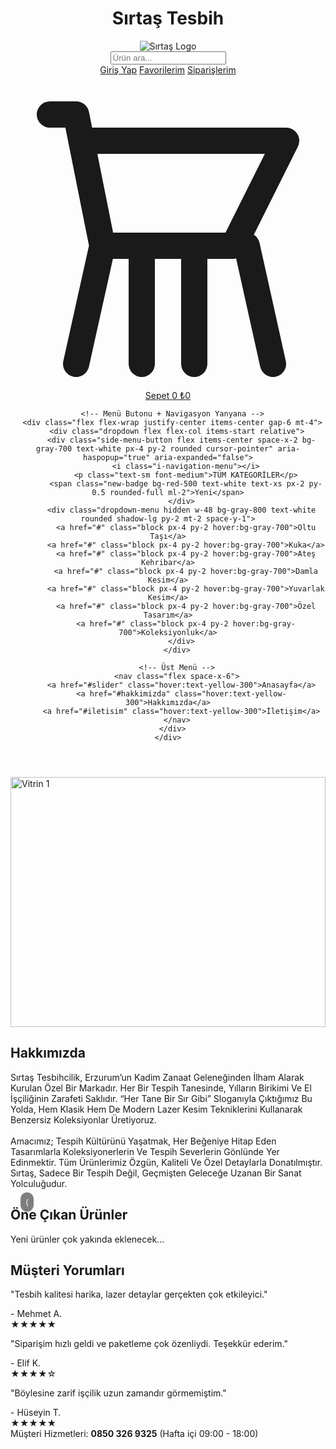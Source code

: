 <!DOCTYPE html>
<html lang="tr">
<head>
  <meta charset="UTF-8">
  <meta name="viewport" content="width=device-width, initial-scale=1.0">
  <title>Sırtaş Tesbihcilik - Anasayfa</title>
  <link href="https://cdn.jsdelivr.net/npm/tailwindcss@2.2.19/dist/tailwind.min.css" rel="stylesheet">
  <link rel="stylesheet" href="https://cdnjs.cloudflare.com/ajax/libs/font-awesome/6.4.0/css/all.min.css">
  <style>
    html {
      scroll-behavior: smooth;
    }
    .slider {
      display: flex;
      overflow-x: auto;
      scroll-snap-type: x mandatory;
      scroll-behavior: smooth;
    }
    .slider::-webkit-scrollbar {
      display: none;
    }
    .slider img {
      scroll-snap-align: start;
      flex-shrink: 0;
      width: 100%;
      height: 400px;
      object-fit: cover;
    }
    .slider-buttons {
      position: absolute;
      top: 50%;
      transform: translateY(-50%);
      width: 100%;
      display: flex;
      justify-content: space-between;
      padding: 0 1rem;
      z-index: 10;
    }
    .slider-buttons button {
      background-color: rgba(0, 0, 0, 0.5);
      color: white;
      padding: 0.5rem;
      border-radius: 9999px;
      border: none;
      cursor: pointer;
    }
  </style>
</head>
<body class="bg-gray-900 text-white font-sans">

  <!-- Navbar -->
  <header class="bg-gray-800 text-yellow-400 p-4">
    <div class="flex flex-col space-y-4">
      <div class="flex justify-between items-center w-full">
        <div class="flex items-center space-x-2">
          <h1 class="text-3xl font-bold">Sırtaş Tesbih</h1>
          <img src="WhatsApp Image 2025-04-14 at 23.14.19.jpeg" alt="Sırtaş Logo" class="h-6 opacity-70 mt-1">
        </div>
        <div class="flex-1 flex justify-center">
          <input type="text" placeholder="Ürün ara..." class="rounded p-2 text-black w-64">
        </div>
        <div class="flex items-center space-x-4">
          <a href="giris-yap.html" class="hover:text-yellow-300">Giriş Yap</a>
          <a href="#" class="hover:text-yellow-300">Favorilerim</a>
          <a class="wishlist label-down link d-xs-show" href="/siparislerim"><i class=" w-icon-truck"></i><span class="wishlist-label d-lg-show">Siparişlerim</span></a>
          <a id="cartButton" href="sepet.html" class="hover:text-yellow-300 relative flex items-center hidden">
            <svg xmlns="http://www.w3.org/2000/svg" class="h-5 w-5 mr-1" fill="none" viewBox="0 0 24 24" stroke="currentColor">
              <path stroke-linecap="round" stroke-linejoin="round" stroke-width="2" d="M3 3h2l.4 2M7 13h10l4-8H5.4M7 13L5.4 5M7 13l-2 9m5-9v9m4-9v9m4-9l2 9" />
            </svg>
            Sepet
            <span id="cartCount" class="absolute -top-2 -right-3 bg-red-600 text-white rounded-full text-xs px-1.5">0</span>
            <span id="cartTotal" class="ml-2 text-sm text-yellow-400 hidden">₺0</span>
          </a>
        </div>
      </div>

      <!-- Menü Butonu + Navigasyon Yanyana -->
      <div class="flex flex-wrap justify-center items-center gap-6 mt-4">
        <div class="dropdown flex flex-col items-start relative">
          <div class="side-menu-button flex items-center space-x-2 bg-gray-700 text-white px-4 py-2 rounded cursor-pointer" aria-haspopup="true" aria-expanded="false">
            <i class="i-navigation-menu"></i>
            <p class="text-sm font-medium">TÜM KATEGORİLER</p>
            <span class="new-badge bg-red-500 text-white text-xs px-2 py-0.5 rounded-full ml-2">Yeni</span>
          </div>
          <div class="dropdown-menu hidden w-48 bg-gray-800 text-white rounded shadow-lg py-2 mt-2 space-y-1">
            <a href="#" class="block px-4 py-2 hover:bg-gray-700">Oltu Taşı</a>
            <a href="#" class="block px-4 py-2 hover:bg-gray-700">Kuka</a>
            <a href="#" class="block px-4 py-2 hover:bg-gray-700">Ateş Kehribar</a>
            <a href="#" class="block px-4 py-2 hover:bg-gray-700">Damla Kesim</a>
            <a href="#" class="block px-4 py-2 hover:bg-gray-700">Yuvarlak Kesim</a>
            <a href="#" class="block px-4 py-2 hover:bg-gray-700">Özel Tasarım</a>
            <a href="#" class="block px-4 py-2 hover:bg-gray-700">Koleksiyonluk</a>
          </div>
        </div>

        <!-- Üst Menü -->
        <nav class="flex space-x-6">
          <a href="#slider" class="hover:text-yellow-300">Anasayfa</a>
          <a href="#hakkimizda" class="hover:text-yellow-300">Hakkımızda</a>
          <a href="#iletisim" class="hover:text-yellow-300">İletişim</a>
        </nav>
      </div>
    </div>
  </header>

  <!-- Vitrin Slider -->
  <section class="my-6 max-w-5xl mx-auto relative" id="slider">
    <div class="slider rounded-lg shadow-lg">
      <img src="images/vitrin1.jpg" alt="Vitrin 1">
      <img src="images/vitrin2.jpg" alt="Vitrin 2">
      <img src="images/vitrin3.jpg" alt="Vitrin 3">
      <img src="images/vitrin4.jpg" alt="Vitrin 4">
      <img src="images/vitrin5.jpg" alt="Vitrin 5">
    </div>
    <div class="slider-buttons">
      <button id="prevBtn">⟨</button>
      <button id="nextBtn">⟩</button>
    </div>
  </section>

  <!-- Hakkımızda Kısmı -->
  <section class="max-w-4xl mx-auto my-12 px-4 text-center" id="hakkimizda">
    <h2 class="text-3xl text-yellow-400 font-bold mb-4">Hakkımızda</h2>
    <p class="text-gray-300 leading-relaxed">
      Sırtaş Tesbihcilik, Erzurum’un Kadim Zanaat Geleneğinden İlham Alarak Kurulan Özel Bir Markadır. Her Bir Tespih Tanesinde, Yılların Birikimi Ve El İşçiliğinin Zarafeti Saklıdır. “Her Tane Bir Sır Gibi” Sloganıyla Çıktığımız Bu Yolda, Hem Klasik Hem De Modern Lazer Kesim Tekniklerini Kullanarak Benzersiz Koleksiyonlar Üretiyoruz.<br><br>
      Amacımız; Tespih Kültürünü Yaşatmak, Her Beğeniye Hitap Eden Tasarımlarla Koleksiyonerlerin Ve Tespih Severlerin Gönlünde Yer Edinmektir. Tüm Ürünlerimiz Özgün, Kaliteli Ve Özel Detaylarla Donatılmıştır. Sırtaş, Sadece Bir Tespih Değil, Geçmişten Geleceğe Uzanan Bir Sanat Yolculuğudur.
    </p>
  </section>

  <!-- Öne Çıkan Ürünler Başlık -->
  <section class="max-w-6xl mx-auto mt-12 px-4">
    <h2 class="text-3xl text-yellow-400 font-bold mb-6 text-center">Öne Çıkan Ürünler</h2>
  </section>

  <!-- Ürün Kartları -->
  <section class="max-w-6xl mx-auto py-8 px-4 grid grid-cols-1 sm:grid-cols-2 md:grid-cols-3 gap-6">
    <p class="text-gray-400 text-center col-span-full">Yeni ürünler çok yakında eklenecek...</p>
  </section>

  <!-- Müşteri Yorumları Bölümü -->
  <section class="max-w-6xl mx-auto mt-12 px-4" id="yorumlar">
    <h2 class="text-3xl text-yellow-400 font-bold mb-6 text-center">Müşteri Yorumları</h2>
    <div class="flex space-x-4 overflow-x-auto pb-4">
      <div class="bg-gray-800 p-4 rounded-lg min-w-[280px] flex-shrink-0 shadow-md">
        <p class="text-gray-300 mb-2">"Tesbih kalitesi harika, lazer detaylar gerçekten çok etkileyici."</p>
        <div class="text-yellow-400 font-semibold">- Mehmet A.</div>
        <div class="text-yellow-400 mt-1">★★★★★</div>
      </div>
      <div class="bg-gray-800 p-4 rounded-lg min-w-[280px] flex-shrink-0 shadow-md">
        <p class="text-gray-300 mb-2">"Siparişim hızlı geldi ve paketleme çok özenliydi. Teşekkür ederim."</p>
        <div class="text-yellow-400 font-semibold">- Elif K.</div>
        <div class="text-yellow-400 mt-1">★★★★☆</div>
      </div>
      <div class="bg-gray-800 p-4 rounded-lg min-w-[280px] flex-shrink-0 shadow-md">
        <p class="text-gray-300 mb-2">"Böylesine zarif işçilik uzun zamandır görmemiştim."</p>
        <div class="text-yellow-400 font-semibold">- Hüseyin T.</div>
        <div class="text-yellow-400 mt-1">★★★★★</div>
      </div>
    </div>
  </section>

  <!-- Footer + Sosyal Medya -->
  <footer class="bg-gray-800 text-white p-6 mt-10 text-sm" id="iletisim">
    <div class="max-w-6xl mx-auto flex flex-col items-center space-y-3">
      <div> Müşteri Hizmetleri: <strong>0850 326 9325</strong> <span class="text-gray-400 ml-2">(Hafta içi 09:00 - 18:00)</span></div>
      <div class="flex space-x-4 mt-2">
        <a href="https://www.facebook.com" target="_blank" class="text-blue-600 text-2xl"><i class="fab fa-facebook-square"></i></a>
        <a href="https://www.instagram.com" target="_blank" class="text-pink-500 text-2xl"><i class="fab fa-instagram"></i></a>
        <a href="https://wa.me/905555555555" target="_blank" class="text-green-500 text-2xl"><i class="fab fa-whatsapp"></i></a>
        <a href="tel:08503269325" class="text-yellow-400 text-2xl"><i class="fas fa-phone-alt"></i></a>
        <a href="mailto:destek@sirtastesbih.com" class="text-yellow-400 text-2xl"><i class="fas fa-envelope"></i></a>
      </div>
    </div>
  </footer>

  <script>
    // Slider butonları çalıştırma scripti
    const slider = document.querySelector('.slider');
    const nextBtn = document.getElementById('nextBtn');
    const prevBtn = document.getElementById('prevBtn');

    nextBtn.addEventListener('click', () => {
      slider.scrollBy({ left: slider.offsetWidth, behavior: 'smooth' });
    });

    prevBtn.addEventListener('click', () => {
      slider.scrollBy({ left: -slider.offsetWidth, behavior: 'smooth' });
    });
  </script>
</body>
</html>
